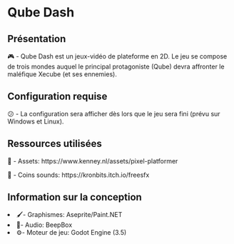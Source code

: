 # Qube Dash
## Présentation 
🎮 - Qube Dash est un jeux-vidéo de plateforme en 2D. Le jeu se compose de trois mondes auquel le principal protagoniste (Qube) devra affronter le maléfique Xecube (et ses ennemies).

## Configuration requise
😕 - La configuration sera afficher dès lors que le jeu sera fini (prévu sur Windows et Linux).
## Ressources utilisées
<p>🎨 - Assets: https://www.kenney.nl/assets/pixel-platformer</p>
🎵 - Coins sounds: https://kronbits.itch.io/freesfx

## Information sur la conception
<li>🖌️- Graphismes: Aseprite/Paint.NET</li>
<li>🎹- Audio: BeepBox</li>
<li>⚙️- Moteur de jeu: Godot Engine (3.5)</li>




 

